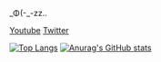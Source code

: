\_Φ(-\_-zz..  

[Youtube](https://www.youtube.com/@d-_-zz..)
[Twitter](https://twitter.com/8lubat)

<!---
8lubat/8lubat is a ✨ special ✨ repository because its `README.md` (this file) appears on your GitHub profile.
You can click the Preview link to take a look at your changes.
--->

[![Top Langs](https://github-readme-stats.vercel.app/api/top-langs/?username=8lubat&theme=noctis_minimus&layout=compact)](https://github.com/anuraghazra/github-readme-stats)
[![Anurag's GitHub stats](https://github-readme-stats.vercel.app/api?username=8lubat&theme=noctis_minimus&show_icons=true)](https://github.com/anuraghazra/github-readme-stats)
